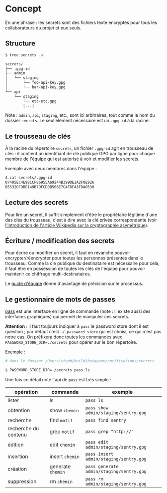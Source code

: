 # Concept

En une phrase : les secrets sont des fichiers texte encryptés pour
tous les collaborateurs du projet et eux seuls.

## Structure

```sh
$ tree secrets -a

secrets/
├── .gpg-id
├── admin
│   └── staging
│       └── foo-api-key.gpg
│       └── bar-api-key.gpg
└── api
    └── staging
        └── etc-etc.gpg
        [...]
```

Note : `admin`, `api`, `staging`, etc., sont ici arbitraires, tout
comme le nom du dossier `secrets`. Le seul élément nécessaire est un
`.gpg-id` à la racine.

## Le trousseau de clés

À la racine du répertoire `secrets`, un fichier `.gpg-id` agit en
trousseau de clés : il contient un identifiant de clé publique GPG par
ligne pour chaque membre de l'équipe qui est autorisé à voir et
modifier les secrets.


Exemple avec deux membres dans l'équipe :

```sh
$ cat secrets/.gpg-id
07405EC4E981CF86955A69244B399DE2A2F0E926
B55320F9BE149B7DFCD0B566E7C4F8FA3FDA0530
```

## Lecture des secrets

Pour lire un secret, il suffit simplement d'être le propriétaire
légitime d'une des clés du trousseau, c'est à dire avec la clé privée
correspondante (voir [l'introduction de l'article Wikipedia sur la cryptographie
asymétrique](https://fr.wikipedia.org/wiki/Cryptographie_asym%C3%A9trique)).

## Écriture / modification des secrets

Pour écrire ou modifier un secret, il faut en revanche pouvoir
encrypter/réencrypter pour toutes les personnes présentes dans le
trousseau. Comme la clé publique du destinataire est nécessaire pour
cela, il faut être en possession de toutes les clés de l'équipe pour
pouvoir maintenir ce chiffrage multi-destinataires.

Le [guide d'équipe](/TEAM.md) donne d'avantage de précision sur le
processus.

## Le gestionnaire de mots de passes

[pass](https://www.passwordstore.org/) est une interface en ligne de
commande (note : il existe aussi des interfaces graphiques) qui
permet de manipuler ces secrets.

**Attention** : il faut toujours indiquer à `pass` le password store dont il
est question ; par défaut c'est `~/.password_store` qui est choisi, ce
qui n'est pas notre cas. On préfixera donc toutes les commandes avec
`PASSWORD_STORE_DIR=./secrets` pour opérer sur le bon répertoire.

Exemple :

```sh
# dans le dossier /Users/steph/build/betagouv/notifications/secrets

$ PASSWORD_STORE_DIR=./secrets pass ls
```

Une fois ce détail noté l'api de `pass` est très simple :

| opération            | commande          | exemple                                  |
|----------------------|-------------------|------------------------------------------|
| lister               | ls                | `pass ls`                                |
| obtention            | show `chemin`     | `pass show admin/staging/sentry.gpg`     |
| recherche            | find `motif`      | `pass find sentry`                       |
| recherche du contenu | grep `motif`      | `pass grep "http://"`                    |
| édition              | edit `chemin`     | `pass edit admin/staging/sentry.gpg`     |
| insertion            | insert `chemin`   | `pass insert admin/staging/sentry.gpg`   |
| création             | generate `chemin` | `pass generate admin/staging/sentry.gpg` |
| suppression          | rm `chemin`       | `pass rm admin/staging/sentry.gpg`       |

